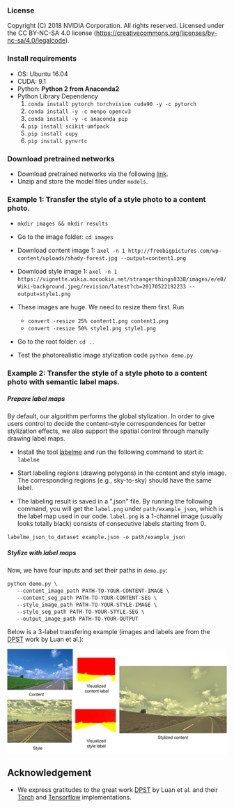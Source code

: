 ### License
Copyright (C) 2018 NVIDIA Corporation.  All rights reserved.
Licensed under the CC BY-NC-SA 4.0 license (https://creativecommons.org/licenses/by-nc-sa/4.0/legalcode).


### Install requirements

- OS: Ubuntu 16.04
- CUDA: 9.1
- Python: **Python 2 from Anaconda2**
- Python Library Dependency
  1. `conda install pytorch torchvision cuda90 -y -c pytorch`
  2. `conda install -y -c menpo opencv3`
  3. `conda install -y -c anaconda pip`
  4. `pip install scikit-umfpack`
  5. `pip install cupy`
  6. `pip install pynvrtc`

### Download pretrained networks

- Download pretrained networks via the following [link](https://drive.google.com/open?id=1ENgQm9TgabE1R99zhNf5q6meBvX6WFuq).
- Unzip and store the model files under `models`.

### Example 1: Transfer the style of a style photo to a content photo.
- `mkdir images && mkdir results`
- Go to the image folder: `cd images`
- Download content image 1: `axel -n 1 http://freebigpictures.com/wp-content/uploads/shady-forest.jpg --output=content1.png`
- Download style image 1: `axel -n 1 https://vignette.wikia.nocookie.net/strangerthings8338/images/e/e0/Wiki-background.jpeg/revision/latest?cb=20170522192233 --output=style1.png`
- These images are huge. We need to resize them first. Run
  - `convert -resize 25% content1.png content1.png`
  - `convert -resize 50% style1.png style1.png`
- Go to the root folder: `cd ..`

- Test the photorealistic image stylization code `python demo.py`


### Example 2: Transfer the style of a style photo to a content photo with semantic label maps.

##### Prepare label maps

By default, our algorithm performs the global stylization. In order to give users control to decide the content–style correspondences for better stylization effects, we also support the spatial control through manully drawing label maps. 

- Install the tool [labelme](https://github.com/wkentaro/labelme) and run the following command to start it: `labelme`

- Start labeling regions (drawing polygons) in the content and style image. The corresponding regions (e.g., sky-to-sky) should have the same label.

- The labeling result is saved in a ".json" file. By running the following command, you will get the `label.png` under `path/example_json`, which is the label map used in our code. `label.png` is a 1-channel image (usually looks totally black) consists of consecutive labels starting from 0.

```
labelme_json_to_dataset example.json -o path/example_json
```  

##### Stylize with label maps
Now, we have four inputs and set their paths in `demo.py`:
```
python demo.py \
   --content_image_path PATH-TO-YOUR-CONTENT-IMAGE \ 
   --content_seg_path PATH-TO-YOUR-CONTENT-SEG \ 
   --style_image_path PATH-TO-YOUR-STYLE-IMAGE \ 
   --style_seg_path PATH-TO-YOUR-STYLE-SEG \ 
   --output_image_path PATH-TO-YOUR-OUTPUT
```

Below is a 3-label transfering example (images and labels are from the [DPST](https://github.com/luanfujun/deep-photo-styletransfer) work by Luan et al.):

![](transfer_with_label.png)

## Acknowledgement

- We express gratitudes to the great work [DPST](https://www.cs.cornell.edu/~fujun/files/style-cvpr17/style-cvpr17.pdf) by Luan et al. and their [Torch](https://github.com/luanfujun/deep-photo-styletransfer) and [Tensorflow](https://github.com/LouieYang/deep-photo-styletransfer-tf) implementations.
